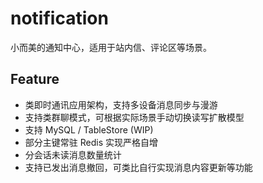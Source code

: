 # notification

小而美的通知中心，适用于站内信、评论区等场景。

## Feature

- 类即时通讯应用架构，支持多设备消息同步与漫游
- 支持类群聊模式，可根据实际场景手动切换读写扩散模型
- 支持 MySQL / TableStore (WIP)
- 部分主键常驻 Redis 实现严格自增
- 分会话未读消息数量统计
- 支持已发出消息撤回，可类比自行实现消息内容更新等功能
